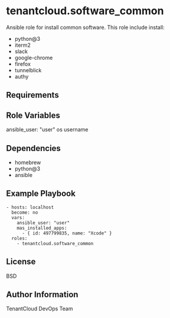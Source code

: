 tenantcloud.software_common
=========

Ansible role for install common software. This role include install:

  - python@3
  - iterm2
  - slack
  - google-chrome
  - firefox
  - tunnelblick
  - authy

Requirements
------------

Role Variables
--------------

ansible_user: "user" os username

Dependencies
------------

  - homebrew
  - python@3
  - ansible

Example Playbook
----------------

    - hosts: localhost
      become: no
      vars:
        ansible_user: "user"
        mas_installed_apps:
          - { id: 497799835, name: "Xcode" }
      roles:
        - tenantcloud.software_common

License
-------

BSD

Author Information
------------------

TenantCloud DevOps Team
